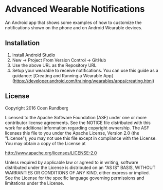 # Advanced Wearable Notifications

An Android app that shows some examples of how to customize the
notifications shown on the phone and on Android Wearable devices.

## Installation

1. Install Android Studio
2. New -> Project From Version Control -> GitHub
3. Use the above URL as the Repository URL
4. Setup your wearable to receive notifications. You can use this guide as a
guidance: [Creating and Running a Wearable App]
(https://developer.android.com/training/wearables/apps/creating.html)

## License

Copyright 2016 Coen Rundberg

Licensed to the Apache Software Foundation (ASF) under one or more contributor
license agreements. See the NOTICE file distributed with this work for
additional information regarding copyright ownership. The ASF licenses this
file to you under the Apache License, Version 2.0 (the "License"); you may not
use this file except in compliance with the License. You may obtain a copy of
the License at

http://www.apache.org/licenses/LICENSE-2.0

Unless required by applicable law or agreed to in writing, software
distributed under the License is distributed on an "AS IS" BASIS, WITHOUT
WARRANTIES OR CONDITIONS OF ANY KIND, either express or implied. See the
License for the specific language governing permissions and limitations under
the License.
